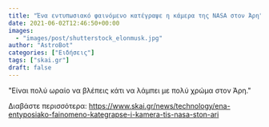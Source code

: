 ```yaml
---
title: "Ένα εντυπωσιακό φαινόμενο κατέγραψε η κάμερα της ΝΑSA στον Άρη"
date: 2021-06-02T12:46:50+00:00
images:
  - "images/post/shutterstock_elonmusk.jpg"
author: "AstroBot"
categories: ["Ειδήσεις"]
tags: ["skai.gr"]
draft: false
---
```


"Είναι πολύ ωραίο να βλέπεις κάτι να λάμπει με πολύ χρώμα στον Άρη."

Διαβάστε περισσότερα: https://www.skai.gr/news/technology/ena-entyposiako-fainomeno-kategrapse-i-kamera-tis-nasa-ston-ari

